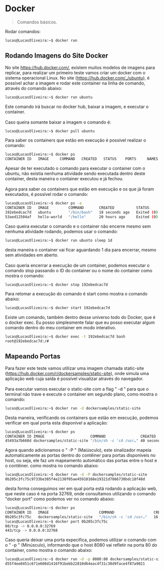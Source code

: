 # Docker
> Comandos básicos.

Rodar comandos:

```sh
lucas@LucasOliveira:~$ docker run
```

## Rodando Imagens do Site Docker
No site https://hub.docker.com/, existem muitos modelos de imagens para replicar, para realizar um primeiro teste vamos criar um docker com o sistema operacional Linux.
No site (https://hub.docker.com/_/ubuntu), é possível achar a imagem e rodar este container na linha de comando, através do comando abaixo:
```sh
lucas@LucasOliveira:~$ docker run ubuntu
```
Este comando irá buscar no docker hub, baixar a imagem, e executar o container.<br><br>
Caso queira somante baixar a imagem o comando é: 
```sh
lucas@LucasOliveira:~$ docker pull ubuntu
```
Para saber os containers que estão em execução é possível realizar o comando:
```sh
lucas@LucasOliveira:~$ docker ps
CONTAINER ID   IMAGE     COMMAND   CREATED   STATUS    PORTS     NAMES
```
Apesar de ter executado o comando para executar o container com o ubuntu, não existia nenhuma atividade sendo executada dentro deste container, desta maneira o container executou e já fechou.<br><br>
Agora para saber os containers que estão em execução e os que já foram executados, é possível rodar o comando:
```sh
lucas@LucasOliveira:~$ docker ps -a
CONTAINER ID   IMAGE         COMMAND       CREATED          STATUS                      PORTS     NAMES
192ebedcac7d   ubuntu        "/bin/bash"   18 seconds ago   Exited (0) 16 seconds ago             charming_visvesvaraya
53aed12504af   hello-world   "/hello"      20 hours ago     Exited (0) 20 hours ago               friendly_brattain
```
Caso queira executar o comando e o container não encerre mesmo sem nenhuma atividade rodando, podemos usar o comando:
```sh
lucas@LucasOliveira:~$ docker run ubunto sleep 1d
```
desta maneira o container vai ficar aguardando 1 dia para encerrar, mesmo sem atividades em aberto.<br><br>
Caso queria encerrar a execução de um container, podemos executar o comando stop passando o ID do container ou o nome do container como mostra o comando:
```sh
lucas@LucasOliveira:~$ docker stop 192ebedcac7d
```
Para retomar a execução do comando é start como mostra o comando abaixo:
```sh
lucas@LucasOliveira:~$ docker start 192ebedcac7d
```
Existe um comando, também dentro desse universo todo do Docker, que é o docker exec. Eu posso simplesmente falar que eu posso executar algum comando dentro do meu container em modo interativo.
```sh
lucas@LucasOliveira:~$ docker exec -t 192ebedcac7d bash
root@192ebedcac7d:/#
```
## Mapeando Portas

Para fazer este teste vamos utilizar uma imagem chamada static-site (https://hub.docker.com/r/dockersamples/static-site), onde simula uma aplicação web cuja saída é possível visualizar através do navegador. <br><br>
Para executar vamos executar o static-site com a flag " -d " para que o terminal não trave e execute o container em segundo plano, como mostra o comando:
```sh
lucas@LucasOliveira:~$ docker run -d dockersamples/static-site
```
Desta maneira, verificando os containers que estão em execução, podemos verificar em qual porta esta disponível a aplicação:
```sh
lucas@LucasOliveira:~$ docker ps
CONTAINER ID IMAGE                     COMMAND                CREATED        STATUS        PORTS           NAMES
45493a7b660d dockersamples/static-site "/bin/sh -c 'cd /usr…" 40 seconds ago Up 39 seconds 80/tcp, 443/tcp ecstatic_mclaren
```
Agora quando adicionamos o " -P " (Maiúsculo), este sinalizador mapeia automaticamente as portas dentro do contêiner para portas disponíveis no host, ou seja, ele faz um mapeamento automático das portas entre o host e o contêiner. como mostra no comando abaixo:
```sh
lucas@LucasOliveira:~$ docker run -d -P dockersamples/static-site
0b205c3fc75c9733be385f4e2130f05ae45910168e19321d7866730bdc18f48d
```
desta forma conseguimos ver em qual porta está rodando a aplicação web, que neste caso é na porta 32769, onde consultamos utilizando o comando "docker port" como podemos ver no comando abaixo:
```sh
lucas@LucasOliveira:~$ docker ps
CONTAINER ID   IMAGE                       COMMAND                  CREATED          STATUS          PORTS                                           NAMES
0b205c3fc75c   dockersamples/static-site   "/bin/sh -c 'cd /usr…"   16 seconds ago   Up 15 seconds   0.0.0.0:32769->80/tcp, 0.0.0.0:32768->443/tcp   fervent_kalam
lucas@LucasOliveira:~$ docker port 0b205c3fc75c
80/tcp -> 0.0.0.0:32769
443/tcp -> 0.0.0.0:32768
```
Caso queria deixar uma porta expecifica, podemos utilizar o comando com o " -p " (Minúsculo), informando que o host 8080 vai refletir na porta 80 do container, como mostra o comando abaixo:
```sh
lucas@LucasOliveira:~$ docker run -d -p 8080:80 dockersamples/static-site
d55f4ee8451c671e608d1416f91bebb22810d64eac4f31c30d9face4f87a9021
```
